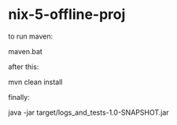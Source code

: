 # nix-5-offline-proj
to run maven:

maven.bat

after this:

mvn clean install

finally:

java -jar target/logs_and_tests-1.0-SNAPSHOT.jar